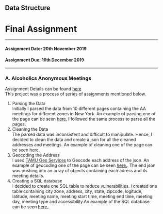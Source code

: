 ## Data Structure<br/>
# Final Assignment<br/>
---------------------------------------------------
#### Assignment Date: 20th November 2019<br/>
#### Assignment Due: 16th December 2019 <br/>
--------------------------------------------------
### A. Alcoholics Anonymous Meetings<br/>
Assignment Details can be found [here](https://github.com/visualizedata/data-structures/blob/master/final_assignment_1.md) <br/>
This project was a process of series of assignments mentioned below.<br/>
1. Parsing the Data<br/>
Initially I parsed the data from 10 different pages containing the AA meetings for different zones in New York. An example of parsing one of the page can be seen [here.](https://github.com/salonieshah/data-structures/tree/master/Week01) I followed the same process to parse all the pages.<br/>
2. Cleaning the Data<br/>
The parsed data was inconsistent and difficult to manipulate. Hence, I decided to clean the data and create a json for all the cleaned addresses and meetings. An example of cleaning one of the page can be seen [here.](https://github.com/salonieshah/data-structures/tree/master/Week02)
3. Geocoding the Address</br>
I used [TAMU Geo Services](https://geoservices.tamu.edu/) to Geocode each address of the json. An example of geocoding one of the page can be seen [here.](https://github.com/salonieshah/data-structures/tree/master/Week03). The end json was pushing into an array of objects containing each adress and its meeting details.</br>
4. Creating a SQL database</br>
I decided to create one SQL table to reduce vulnerabilities. I created one table containing city zone, address, city, state, zipcode, logitude, latitude, meeting name, meeting start time, meeting end time, meeting day, meeting type and accessibility.An example of the SQL database can be seen [here.](https://github.com/salonieshah/data-structures/tree/master/Week07).</br>
